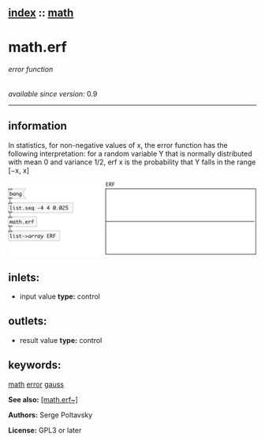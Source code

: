 [index](index.html) :: [math](category_math.html)
---

# math.erf

###### error function

*available since version:* 0.9

---


## information
In statistics, for non-negative values of x, the error function has the following
            interpretation:
for a random variable Y that is normally distributed with mean 0 and variance 1/2,
            erf x is the probability that Y falls in the range [−x, x]



[![example](../examples/img/math.erf.jpg)](../examples/pd/math.erf.pd)









## inlets:

* input value 
__type:__ control<br>



## outlets:

* result value
__type:__ control<br>



## keywords:

[math](keywords/math.html)
[error](keywords/error.html)
[gauss](keywords/gauss.html)



**See also:**
[\[math.erf~\]](math.erf~.html)




**Authors:** Serge Poltavsky




**License:** GPL3 or later





